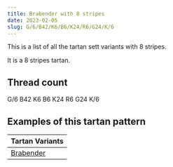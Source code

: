 ```yaml
---
title: Brabender with 8 stripes
date: 2023-02-05
slug: G/6/B42/K6/B6/K24/R6/G24/K/6
---
```

This is a list of all the tartan sett variants with 8 stripes.

It is a 8 stripes tartan.


## Thread count
G/6 B42 K6 B6 K24 R6 G24 K/6

## Examples of this tartan pattern

| Tartan Variants |
|---------------|
| [Brabender](/variants/g/6/b42/k6/b6/k24/r6/g24/k/6-b304080-g008000-k000000-rc00000)||
